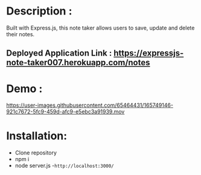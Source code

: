 # Description :
Built with Express.js, this note taker allows users to save, update and delete their notes.

## Deployed Application Link :  https://expressjs-note-taker007.herokuapp.com/notes


# Demo :




https://user-images.githubusercontent.com/65464431/165749146-921c7672-5fc9-459d-afc9-e5ebc3a91939.mov



# Installation:
- Clone repository
- npm i
- node server.js
-`http://localhost:3000/`
